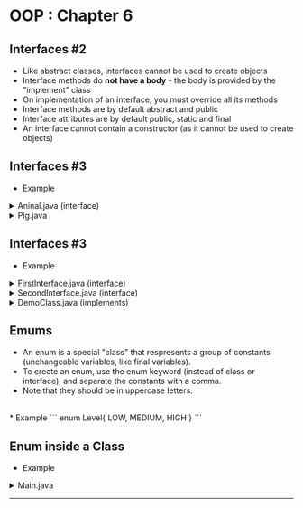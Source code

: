 # OOP : Chapter 6

## Interfaces #2
* Like abstract classes, interfaces cannot be used to create objects
* Interface methods do <b>not have a body</b> - the body is provided by the "implement" class
* On implementation of an interface, you must override all its methods
* Interface methods are by default abstract and public
* Interface attributes are by default public, static and final
* An interface cannot contain a constructor (as it cannot be used to create objects)

## Interfaces #3

* Example

<details>
<summary>Aninal.java (interface)</summary>

```java
interface Animal{
    public void animalSound();
    public void sleep();
}
```
</details>

<details>
<summary>Pig.java</summary>

```java
cladd Pig implements Animal{
    public void animalSound(){
        System.out.println("The pig says : wee wee");
    }
    public void sleep(){
        System.out.println("Zzz");
    }
}
```
</details>

## Interfaces #3

* Example

<details>
<summary>FirstInterface.java (interface)</summary>

```java
interface FirstInterface{
    public void myMethod();
}
```
</details>

<details>
<summary>SecondInterface.java (interface)</summary>

```java
interface SecondInterface{
    public void myOtherMethod();
}

```
</details>

<details>
<summary>DemoClass.java (implements)</summary>

```java
class DevoClass implements FirstInterface, SecondInterface{
    public void myMethod(){
        System.out.println("Some text...");
    }
    public void myOtherMethod(){
        System.out.println("Some other text...");
    }
}
```
</details>

## Emums
* An enum is a special "class" that respresents a group of constants (unchangeable variables, like final variables).
* To create an enum, use the enum keyword (instead of class or interface), and separate the constants with a comma.
* Note that they should be in uppercase letters.
</br>
* Example
```
enum Level{
    LOW,
    MEDIUM,
    HIGH
}
```

## Enum inside a Class

* Example
<details>
<summary>Main.java</summary>

```java
package th.go.dsd.app;

public class Main {
    enum Level{
        LOW,
        MEDIUM,
        HEIGHT
    }
    enum Status{
        ACTIVE,
        INACTIVE
    }
    public static void main(String[] args) {
        Status s = Status.ACTIVE;

        if(s == Status.ACTIVE){
            System.out.println(s);
        }
    }
}
```
</details>

---


